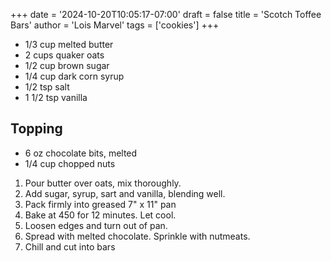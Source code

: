 +++
date = '2024-10-20T10:05:17-07:00'
draft = false
title = 'Scotch Toffee Bars'
author = 'Lois Marvel'
tags = ['cookies']
+++

* 1/3 cup melted butter
* 2 cups quaker oats
* 1/2 cup brown sugar
* 1/4 cup dark corn syrup
* 1/2 tsp salt
* 1 1/2 tsp vanilla

## Topping
* 6 oz chocolate bits, melted
* 1/4 cup chopped nuts

1. Pour butter over oats, mix thoroughly.
2. Add sugar, syrup, sart and vanilla, blending well.
3. Pack firmly into greased 7" x 11" pan
4. Bake at 450 for 12 minutes. Let cool.
5. Loosen edges and turn out of pan.
6. Spread with melted chocolate. Sprinkle with nutmeats.
7. Chill and cut into bars